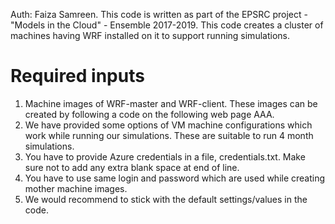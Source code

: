 Auth: Faiza Samreen.
This code is written as part of the EPSRC project - "Models in the Cloud" - Ensemble 2017-2019.
This code creates a cluster of machines having WRF installed on it to support running simulations.

# Required inputs
 1) Machine images of WRF-master and WRF-client. These images can be created by following a code on the following web page AAA.
 2) We have provided some options of VM machine configurations which work while running our simulations. These are suitable to run 4 month simulations.
 3) You have to provide Azure credentials in a file, credentials.txt. Make sure not to add any extra blank space at end of line.
 4) You have to use same login and password which are used while creating mother machine images.
 5) We would recommend to stick with the default settings/values in the code.
